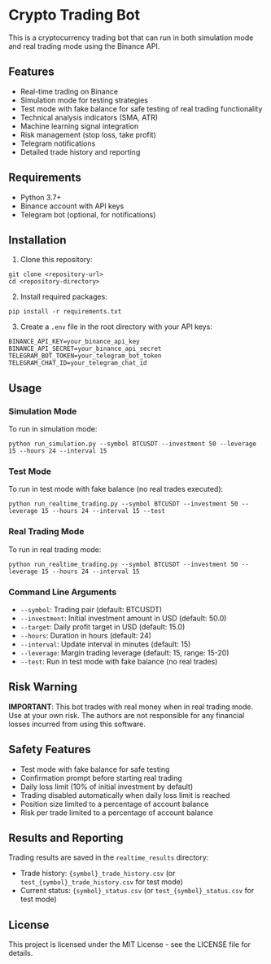 # Crypto Trading Bot

This is a cryptocurrency trading bot that can run in both simulation mode and real trading mode using the Binance API.

## Features

- Real-time trading on Binance
- Simulation mode for testing strategies
- Test mode with fake balance for safe testing of real trading functionality
- Technical analysis indicators (SMA, ATR)
- Machine learning signal integration
- Risk management (stop loss, take profit)
- Telegram notifications
- Detailed trade history and reporting

## Requirements

- Python 3.7+
- Binance account with API keys
- Telegram bot (optional, for notifications)

## Installation

1. Clone this repository:
```
git clone <repository-url>
cd <repository-directory>
```

2. Install required packages:
```
pip install -r requirements.txt
```

3. Create a `.env` file in the root directory with your API keys:
```
BINANCE_API_KEY=your_binance_api_key
BINANCE_API_SECRET=your_binance_api_secret
TELEGRAM_BOT_TOKEN=your_telegram_bot_token
TELEGRAM_CHAT_ID=your_telegram_chat_id
```

## Usage

### Simulation Mode

To run in simulation mode:

```
python run_simulation.py --symbol BTCUSDT --investment 50 --leverage 15 --hours 24 --interval 15
```

### Test Mode

To run in test mode with fake balance (no real trades executed):

```
python run_realtime_trading.py --symbol BTCUSDT --investment 50 --leverage 15 --hours 24 --interval 15 --test
```

### Real Trading Mode

To run in real trading mode:

```
python run_realtime_trading.py --symbol BTCUSDT --investment 50 --leverage 15 --hours 24 --interval 15
```

### Command Line Arguments

- `--symbol`: Trading pair (default: BTCUSDT)
- `--investment`: Initial investment amount in USD (default: 50.0)
- `--target`: Daily profit target in USD (default: 15.0)
- `--hours`: Duration in hours (default: 24)
- `--interval`: Update interval in minutes (default: 15)
- `--leverage`: Margin trading leverage (default: 15, range: 15-20)
- `--test`: Run in test mode with fake balance (no real trades)

## Risk Warning

**IMPORTANT**: This bot trades with real money when in real trading mode. Use at your own risk. The authors are not responsible for any financial losses incurred from using this software.

## Safety Features

- Test mode with fake balance for safe testing
- Confirmation prompt before starting real trading
- Daily loss limit (10% of initial investment by default)
- Trading disabled automatically when daily loss limit is reached
- Position size limited to a percentage of account balance
- Risk per trade limited to a percentage of account balance

## Results and Reporting

Trading results are saved in the `realtime_results` directory:
- Trade history: `{symbol}_trade_history.csv` (or `test_{symbol}_trade_history.csv` for test mode)
- Current status: `{symbol}_status.csv` (or `test_{symbol}_status.csv` for test mode)

## License

This project is licensed under the MIT License - see the LICENSE file for details.